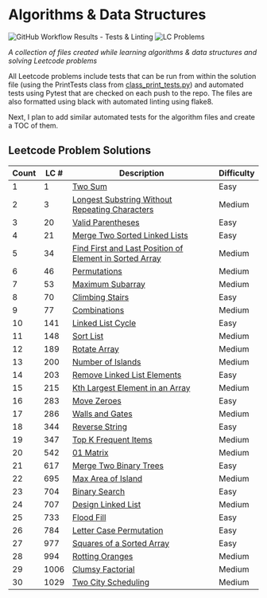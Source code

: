 # Algorithms & Data Structures

![GitHub Workflow Results - Tests & Linting](https://github.com/andrewt110216/algorithms-and-data-structures/actions/workflows/run_tests_linting.yml/badge.svg) ![LC Problems](https://img.shields.io/badge/LC%20Problems-30-blue)

<!-- # OF LC PROBLEMS IS HARD CODED IN THE BADGE. UPDATE AS NEEDED -->

<em>A collection of files created while learning algorithms & data structures and solving Leetcode problems</em>

All Leetcode problems include tests that can be run from within the solution file (using the PrintTests class from [class_print_tests.py](https://github.com/andrewt110216/algorithms-and-data-structures/blob/main/leetcode/class_print_tests.py)) and automated tests using Pytest that are checked on each push to the repo. The files are also formatted using black with automated linting using flake8.

Next, I plan to add similar automated tests for the algorithm files and create a TOC of them.

## Leetcode Problem Solutions

| Count | LC # | Description | Difficulty |
| --- | --- | --- | --- |
| 1 | 1 | [Two Sum](https://github.com/andrewt110216/algorithms-and-data-structures/blob/main/leetcode/p001_solution.py) | Easy |
| 2 | 3 | [Longest Substring Without Repeating Characters](https://github.com/andrewt110216/algorithms-and-data-structures/blob/main/leetcode/p003_solution.py) | Medium |
| 3 | 20 | [Valid Parentheses](https://github.com/andrewt110216/algorithms-and-data-structures/blob/main/leetcode/p020_solution.py) | Easy |
| 4 | 21 | [Merge Two Sorted Linked Lists](https://github.com/andrewt110216/algorithms-and-data-structures/blob/main/leetcode/p021_solution.py) | Easy |
| 5 | 34 | [Find First and Last Position of Element in Sorted Array](https://github.com/andrewt110216/algorithms-and-data-structures/blob/main/leetcode/p034_solution.py) | Medium |
| 6 | 46 | [Permutations](https://github.com/andrewt110216/algorithms-and-data-structures/blob/main/leetcode/p046_solution.py) | Medium |
| 7 | 53 | [Maximum Subarray](https://github.com/andrewt110216/algorithms-and-data-structures/blob/main/leetcode/p053_solution.py) | Medium |
| 8 | 70 | [Climbing Stairs](https://github.com/andrewt110216/algorithms-and-data-structures/blob/main/leetcode/p070_solution.py) | Easy |
| 9 | 77 | [Combinations](https://github.com/andrewt110216/algorithms-and-data-structures/blob/main/leetcode/p077_solution.py) | Medium |
| 10 | 141 | [Linked List Cycle](https://github.com/andrewt110216/algorithms-and-data-structures/blob/main/leetcode/p141_solution.py) | Easy |
| 11 | 148 | [Sort List](https://github.com/andrewt110216/algorithms-and-data-structures/blob/main/leetcode/p148_solution.py) | Medium |
| 12 | 189 | [Rotate Array](https://github.com/andrewt110216/algorithms-and-data-structures/blob/main/leetcode/p189_solution.py) | Medium |
| 13 | 200 | [Number of Islands](https://github.com/andrewt110216/algorithms-and-data-structures/blob/main/leetcode/p200_solution.py) | Medium |
| 14 | 203 | [Remove Linked List Elements](https://github.com/andrewt110216/algorithms-and-data-structures/blob/main/leetcode/p203_solution.py) | Easy |
| 15 | 215 | [Kth Largest Element in an Array](https://github.com/andrewt110216/algorithms-and-data-structures/blob/main/leetcode/p215_solution.py) | Medium |
| 16 | 283 | [Move Zeroes](https://github.com/andrewt110216/algorithms-and-data-structures/blob/main/leetcode/p283_solution.py) | Easy |
| 17 | 286 | [Walls and Gates](https://github.com/andrewt110216/algorithms-and-data-structures/blob/main/leetcode/p286_solution.py) | Medium |
| 18 | 344 | [Reverse String](https://github.com/andrewt110216/algorithms-and-data-structures/blob/main/leetcode/p344_solution.py) | Easy |
| 19 | 347 | [Top K Frequent Items](https://github.com/andrewt110216/algorithms-and-data-structures/blob/main/leetcode/p347_solution.py) | Medium |
| 20 | 542 | [01 Matrix](https://github.com/andrewt110216/algorithms-and-data-structures/blob/main/leetcode/p542_solution.py) | Medium |
| 21 | 617 | [Merge Two Binary Trees](https://github.com/andrewt110216/algorithms-and-data-structures/blob/main/leetcode/p617_solution.py) | Easy |
| 22 | 695 | [Max Area of Island](https://github.com/andrewt110216/algorithms-and-data-structures/blob/main/leetcode/p695_solution.py) | Medium |
| 23 | 704 | [Binary Search](https://github.com/andrewt110216/algorithms-and-data-structures/blob/main/leetcode/p704_solution.py) | Easy |
| 24 | 707 | [Design Linked List](https://github.com/andrewt110216/algorithms-and-data-structures/blob/main/leetcode/p707_solution.py) | Medium |
| 25 | 733 | [Flood Fill](https://github.com/andrewt110216/algorithms-and-data-structures/blob/main/leetcode/p733_solution.py) | Easy |
| 26 | 784 | [Letter Case Permutation](https://github.com/andrewt110216/algorithms-and-data-structures/blob/main/leetcode/p784_solution.py) | Easy |
| 27 | 977 | [Squares of a Sorted Array](https://github.com/andrewt110216/algorithms-and-data-structures/blob/main/leetcode/p977_solution.py) | Easy |
| 28 | 994 | [Rotting Oranges](https://github.com/andrewt110216/algorithms-and-data-structures/blob/main/leetcode/p994_solution.py) | Medium |
| 29 | 1006 | [Clumsy Factorial](https://github.com/andrewt110216/algorithms-and-data-structures/blob/main/leetcode/p1006_solution.py) | Medium |
| 30 | 1029 | [Two City Scheduling](https://github.com/andrewt110216/algorithms-and-data-structures/blob/main/leetcode/p1029_solution.py) | Medium |
